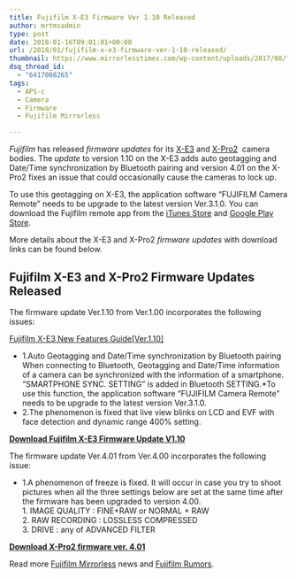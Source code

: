 ```yaml
---
title: Fujifilm X-E3 Firmware Ver 1.10 Released
author: mrtmsadmin
type: post
date: 2018-01-16T09:01:01+00:00
url: /2018/01/fujifilm-x-e3-firmware-ver-1-10-released/
thumbnail: https://www.mirrorlesstimes.com/wp-content/uploads/2017/08/fujifilm-x-e3-rumors-750x550.jpg
dsq_thread_id:
  - "6417008265"
tags:
  - APS-c
  - Camera
  - Firmware
  - Fujifilm Mirrorless

---
```

_Fujifilm_ has released _firmware updates_ for its <a href="https://aax-us-east.amazon-adsystem.com/x/c/QosR0ZC8lUkgC8j8Jr1GR64AAAFg_i8nHwEAAAFKAeTLUtc/https://assoc-redirect.amazon.com/g/r/http://amzn.to/2Dj6hTg/ref=as_at?linkCode=w61&imprToken=9r-irBqMlpk2JqLv2cSzjA&slotNum=0" target="_blank" rel="noopener">X-E3</a> and <a href="https://aax-us-east.amazon-adsystem.com/x/c/QosR0ZC8lUkgC8j8Jr1GR64AAAFg_i8nHwEAAAFKAeTLUtc/https://assoc-redirect.amazon.com/g/r/http://amzn.to/2EFM1rZ/ref=as_at?linkCode=w61&imprToken=9r-irBqMlpk2JqLv2cSzjA&slotNum=1" target="_blank" rel="noopener">X-Pro2</a>  camera bodies. The _update_ to version 1.10 on the X-E3 adds auto geotagging and Date/Time synchronization by Bluetooth pairing and version 4.01 on the X-Pro2 fixes an issue that could occasionally cause the cameras to lock up.

To use this geotagging on X-E3, the application software “FUJIFILM Camera Remote” needs to be upgrade to the latest version Ver.3.1.0. You can download the Fujifilm remote app from the <a href="https://itunes.apple.com/us/app/fujifilm-camera-remote/id793063045?mt=8" target="_blank" rel="noopener">iTunes Store</a> and <a href="https://play.google.com/store/apps/details?id=com.fujifilm_dsc.app.remoteshooter" target="_blank" rel="noopener">Google Play Store</a>.

More details about the X-E3 and X-Pro2 _firmware updates_ with download links can be found below. <!--more-->

## Fujifilm X-E3 and X-Pro2 Firmware Updates Released

The firmware update Ver.1.10 from Ver.1.00 incorporates the following issues:

<a href="http://www.fujifilm.com/support/digital_cameras/manuals/pdf/index/x/fujifilm_xe3_manual_en.pdf" target="_blank" rel="follow external noopener noreferrer" data-wpel-link="external">Fujifilm X-E3 New Features Guide[Ver.1.10]</a>

<ul class="noteListB01">
  <li>
    <span class="pointer">1.</span>Auto Geotagging and Date/Time synchronization by Bluetooth pairing<br /> When connecting to Bluetooth, Geotagging and Date/Time information of a camera can be synchronized with the information of a smartphone. “SMARTPHONE SYNC. SETTING” is added in Bluetooth SETTING.*To use this function, the application software “FUJIFILM Camera Remote” needs to be upgrade to the latest version Ver.3.1.0.
  </li>
  <li>
    <span class="pointer">2.</span>The phenomenon is fixed that live view blinks on LCD and EVF with face detection and dynamic range 400% setting.
  </li>
</ul>

**<a href="http://www.fujifilm.com/support/digital_cameras/software/firmware/x/xe3/index.html" target="_blank" rel="noopener">Download Fujifilm X-E3 Firmware Update V1.10</a>**

The firmware update Ver.4.01 from Ver.4.00 incorporates the following issue:

<ul class="noteListB01">
  <li>
    <span class="pointer">1.</span>A phenomenon of freeze is fixed. It will occur in case you try to shoot pictures when all the three settings below are set at the same time after the firmware has been upgraded to version 4.00.<br /> 1. IMAGE QUALITY : FINE+RAW or NORMAL + RAW<br /> 2. RAW RECORDING : LOSSLESS COMPRESSED<br /> 3. DRIVE : any of ADVANCED FILTER
  </li>
</ul>

**<a href="http://www.fujifilm.com/support/digital_cameras/software/firmware/x/xpro2/index.html" target="_blank" rel="follow external noopener noreferrer" data-wpel-link="external">Download X-Pro2 firmware ver. 4.01</a>**

Read more [Fujifilm Mirrorless][1] news and <a href="https://www.dailycameranews.com/tag/fujifilm-rumors/" target="_blank" rel="noopener">Fujifilm Rumors</a>.

 [1]: https://www.mirrorlesstimes.com/tag/fujifilm-mirrorless/